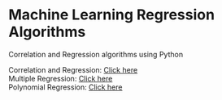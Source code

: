 # Machine Learning Regression Algorithms

Correlation and Regression algorithms using Python

Correlation and Regression: [Click here](https://github.com/mawippel/python-regression/blob/master/correlation_regression.py)<br>
Multiple Regression: [Click here](https://github.com/mawippel/python-regression/blob/master/multiple_regression.py)<br>
Polynomial Regression: [Click here](https://github.com/mawippel/python-regression/blob/master/polynomial_regression.py)
